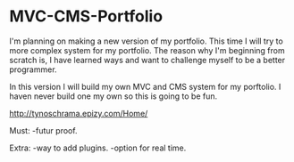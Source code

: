 # MVC-CMS-Portfolio
I'm planning on making a new version of my portfolio. This time I will try to more complex system for my portfolio. The reason why I'm beginning from scratch is, I have learned ways and want to challenge myself to be a better programmer.

In this version I will build my own MVC and CMS system for my porftolio. I haven never build one my own so this is going to be fun.

http://tynoschrama.epizy.com/Home/

Must:
-futur proof.


Extra:
-way to add plugins.
-option for real time.
